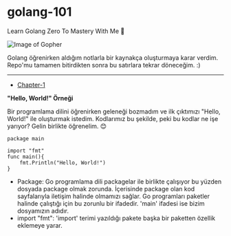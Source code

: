 # golang-101
Learn Golang Zero To Mastery With Me 🦋

![Image of Gopher](https://res.cloudinary.com/practicaldev/image/fetch/s--8-yHySDD--/c_imagga_scale,f_auto,fl_progressive,h_900,q_auto,w_1600/https://dev-to-uploads.s3.amazonaws.com/uploads/articles/db3m4zatbzjqhkb0v05c.jpg)

Golang öğrenirken aldığım notlarla bir kaynakça oluşturmaya karar verdim. Repo'mu tamamen bitirdikten sonra bu satırlara tekrar döneceğim. :)

--------

* [Chapter-1](https://github.com/beyza-alkis/golang-101/blob/master/chapter-1/main.go)

 **"Hello, World!" Örneği**
 
Bir programlama dilini öğrenirken geleneği bozmadım ve ilk çıktımızı "Hello, World!" ile oluşturmak istedim. Kodlarımız bu şekilde, peki bu kodlar ne işe yarıyor?
Gelin birlikte öğrenelim. 😊


```
package main

import "fmt"
func main(){
	fmt.Println("Hello, World!")
}
```

- Package: Go programlama dili packagelar ile birlikte çalışıyor bu yüzden dosyada package olmak zorunda. İçerisinde package olan kod sayfalarıyla iletişim halinde olmamızı sağlar. Go programları paketler halinde çalıştığı için bu zorunlu bir ifadedir. 'main' ifadesi ise bizim dosyamızın adıdır.
- import "fmt": 'import' terimi yazıldığı pakete başka bir paketten özellik eklemeye yarar. 

